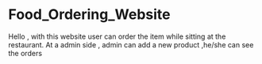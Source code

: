 # Food_Ordering_Website
Hello , with this website user can order the item while sitting at the restaurant. At a admin side , admin can add a new product ,he/she can see the orders
